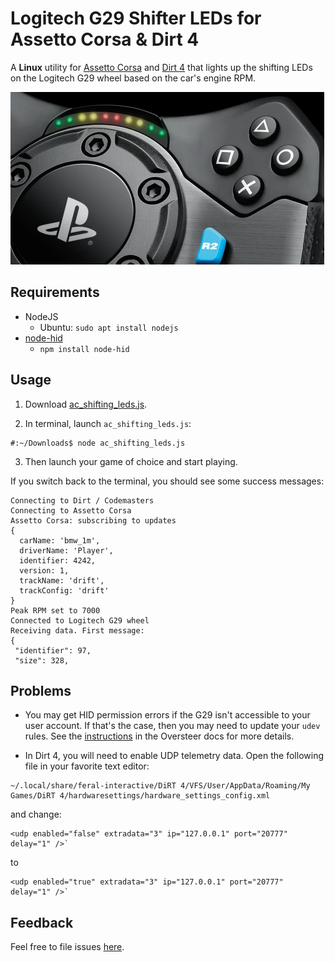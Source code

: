 # Logitech G29 Shifter LEDs for Assetto Corsa & Dirt 4

A **Linux** utility for [Assetto Corsa](https://www.protondb.com/app/244210) and [Dirt 4](https://www.feralinteractive.com/en/games/dirt4/) that lights up the shifting LEDs on the Logitech G29 wheel based on the car's engine RPM.

![image of the shifting LEDs on the G29](images/shifting_leds.png?raw=true)

## Requirements
- NodeJS
  - Ubuntu: `sudo apt install nodejs`
- [node-hid](https://github.com/node-hid/node-hid)
  - `npm install node-hid`
  
## Usage

1. Download [ac_shifting_leds.js](https://github.com/d4rk/ac_shifting_leds/raw/main/ac_shifting_leds.js).

2. In terminal, launch `ac_shifting_leds.js`:
```
#:~/Downloads$ node ac_shifting_leds.js 
```

3. Then launch your game of choice and start playing.

If you switch back to the terminal, you should see some success messages:
```
Connecting to Dirt / Codemasters
Connecting to Assetto Corsa
Assetto Corsa: subscribing to updates
{
  carName: 'bmw_1m',
  driverName: 'Player',
  identifier: 4242,
  version: 1,
  trackName: 'drift',
  trackConfig: 'drift'
}
Peak RPM set to 7000
Connected to Logitech G29 wheel
Receiving data. First message:
{
 "identifier": 97,
 "size": 328,
```

## Problems

- You may get HID permission errors if the G29 isn't accessible to your user account. If that's the case,
then you may need to update your `udev` rules. See the [instructions](https://github.com/berarma/oversteer#permissions) 
in the Oversteer docs for more details.

- In Dirt 4, you will need to enable UDP telemetry data. Open the following file in your favorite text editor:
```
~/.local/share/feral-interactive/DiRT 4/VFS/User/AppData/Roaming/My Games/DiRT 4/hardwaresettings/hardware_settings_config.xml
```
and change:
```
<udp enabled="false" extradata="3" ip="127.0.0.1" port="20777" delay="1" />`
```
to
```
<udp enabled="true" extradata="3" ip="127.0.0.1" port="20777" delay="1" />`
```

## Feedback

Feel free to file issues [here](https://github.com/d4rk/ac_shifting_leds/issues).
